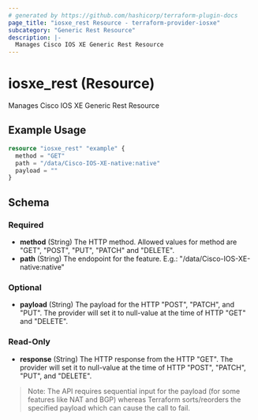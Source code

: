 ```yaml
---
# generated by https://github.com/hashicorp/terraform-plugin-docs
page_title: "iosxe_rest Resource - terraform-provider-iosxe"
subcategory: "Generic Rest Resource"
description: |-
  Manages Cisco IOS XE Generic Rest Resource
---
```


# iosxe_rest (Resource)

Manages Cisco IOS XE Generic Rest Resource

## Example Usage

```terraform
resource "iosxe_rest" "example" {
  method = "GET"
  path = "/data/Cisco-IOS-XE-native:native"
  payload = ""
}
```

<!-- schema generated by tfplugindocs -->
## Schema

### Required

- **method** (String) The HTTP method. Allowed values for method are "GET", "POST", "PUT", "PATCH" and "DELETE".
- **path** (String) The endopoint for the feature. E.g.: "/data/Cisco-IOS-XE-native:native"

### Optional

- **payload** (String) The payload for the HTTP "POST", "PATCH", and "PUT". The provider will set it to null-value at the time of HTTP "GET" and "DELETE".

### Read-Only

- **response** (String) The HTTP response from the HTTP "GET". The provider will set it to null-value at the time of HTTP "POST", "PATCH", "PUT", and "DELETE".


> Note: The API requires sequential input for the payload (for some features like NAT and BGP) whereas Terraform sorts/reorders the specified payload which can cause the call to fail.
